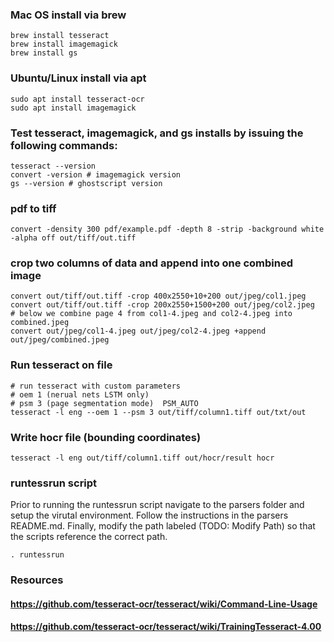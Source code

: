 
### Mac OS install via brew
```console
brew install tesseract
brew install imagemagick
brew install gs
```

### Ubuntu/Linux install via apt
```console
sudo apt install tesseract-ocr
sudo apt install imagemagick
```

### Test tesseract, imagemagick, and gs installs by issuing the following commands:
```console
tesseract --version
convert -version # imagemagick version
gs --version # ghostscript version

```

### pdf to tiff
```console
convert -density 300 pdf/example.pdf -depth 8 -strip -background white -alpha off out/tiff/out.tiff
```

### crop two columns of data and append into one combined image
```console
convert out/tiff/out.tiff -crop 400x2550+10+200 out/jpeg/col1.jpeg
convert out/tiff/out.tiff -crop 200x2550+1500+200 out/jpeg/col2.jpeg
# below we combine page 4 from col1-4.jpeg and col2-4.jpeg into combined.jpeg
convert out/jpeg/col1-4.jpeg out/jpeg/col2-4.jpeg +append out/jpeg/combined.jpeg
```

### Run tesseract on file
```console
# run tesseract with custom parameters
# oem 1 (nerual nets LSTM only)
# psm 3 (page segmentation mode)  PSM_AUTO
tesseract -l eng --oem 1 --psm 3 out/tiff/column1.tiff out/txt/out
```

### Write hocr file (bounding coordinates)
```console
tesseract -l eng out/tiff/column1.tiff out/hocr/result hocr
```

### runtessrun script
Prior to running the runtessrun script navigate to the parsers folder and setup the virutal environment.
Follow the instructions in the parsers README.md. Finally, modify the path labeled (TODO: Modify Path) so that the scripts reference the correct path.
```console
. runtessrun
```


### Resources
#### https://github.com/tesseract-ocr/tesseract/wiki/Command-Line-Usage
#### https://github.com/tesseract-ocr/tesseract/wiki/TrainingTesseract-4.00
